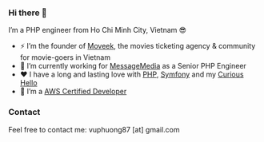 ### Hi there 👋

I’m a PHP engineer from Ho Chi Minh City, Vietnam 😎

- ⚡ I’m the founder of [Moveek](https://moveek.com), the movies ticketing agency & community for movie-goers in Vietnam
- 🔭 I’m currently working for [MessageMedia](https://messagemedia.com) as a Senior PHP Engineer
- ♥️ I have a long and lasting love with [PHP](https://www.php.net), [Symfony](https://symfony.com) and my [Curious Hello](https://www.instagram.com/chu_cho_ten_lo/)
- 👏 I’m a [AWS Certified Developer](https://www.credly.com/badges/744a2aaa-75fa-4eda-92e2-1d01ba710caf)

### Contact

Feel free to contact me: vuphuong87 [at] gmail.com
